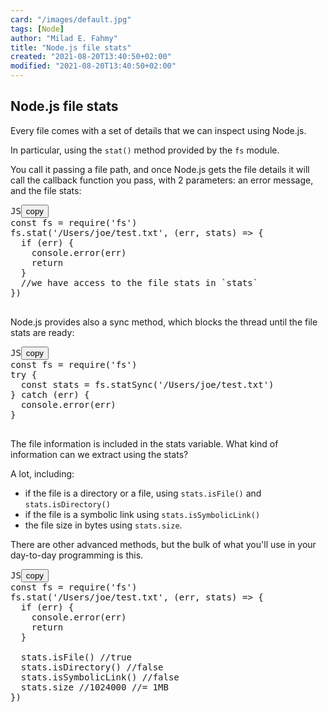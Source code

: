 ```yaml
---
card: "/images/default.jpg"
tags: [Node]
author: "Milad E. Fahmy"
title: "Node.js file stats"
created: "2021-08-20T13:40:50+02:00"
modified: "2021-08-20T13:40:50+02:00"
---
```

<div id="___gatsby"><div style="outline:none" tabindex="-1" id="gatsby-focus-wrapper"><div class="layout-container"><main class="grid-container"><article class="article-reader"><h1 class="article-reader__headline">Node.js file stats</h1><div><p>Every file comes with a set of details that we can inspect using Node.js.</p><p>In particular, using the <code class="language-text">stat()</code> method provided by the <code class="language-text">fs</code> module.</p><p>You call it passing a file path, and once Node.js gets the file details it will call the callback function you pass, with 2 parameters: an error message, and the file stats:</p><pre class="prism-code language-js"><div class="shell-box-top"><span>JS</span><button type="button">copy</button></div><div class="token-line"><span class="token keyword">const</span><span class="token plain"> fs </span><span class="token operator">=</span><span class="token plain"> </span><span class="token function">require</span><span class="token punctuation">(</span><span class="token string">'fs'</span><span class="token punctuation">)</span><span class="token plain"></span></div><div class="token-line"><span class="token plain">fs</span><span class="token punctuation">.</span><span class="token method function property-access">stat</span><span class="token punctuation">(</span><span class="token string">'/Users/joe/test.txt'</span><span class="token punctuation">,</span><span class="token plain"> </span><span class="token punctuation">(</span><span class="token parameter">err</span><span class="token parameter punctuation">,</span><span class="token parameter"> stats</span><span class="token punctuation">)</span><span class="token plain"> </span><span class="token arrow operator">=&gt;</span><span class="token plain"> </span><span class="token punctuation">{</span><span class="token plain"></span></div><div class="token-line"><span class="token plain">  </span><span class="token keyword control-flow">if</span><span class="token plain"> </span><span class="token punctuation">(</span><span class="token plain">err</span><span class="token punctuation">)</span><span class="token plain"> </span><span class="token punctuation">{</span><span class="token plain"></span></div><div class="token-line"><span class="token plain">    </span><span class="token console class-name">console</span><span class="token punctuation">.</span><span class="token method function property-access">error</span><span class="token punctuation">(</span><span class="token plain">err</span><span class="token punctuation">)</span><span class="token plain"></span></div><div class="token-line"><span class="token plain">    </span><span class="token keyword control-flow">return</span><span class="token plain"></span></div><div class="token-line"><span class="token plain">  </span><span class="token punctuation">}</span><span class="token plain"></span></div><div class="token-line"><span class="token plain">  </span><span class="token comment">//we have access to the file stats in `stats`</span><span class="token plain"></span></div><div class="token-line"><span class="token plain"></span><span class="token punctuation">}</span><span class="token punctuation">)</span><span class="token plain"></span></div><div class="token-line"><span class="token plain">
</span></div></pre><p>Node.js provides also a sync method, which blocks the thread until the file stats are ready:</p><pre class="prism-code language-js"><div class="shell-box-top"><span>JS</span><button type="button">copy</button></div><div class="token-line"><span class="token keyword">const</span><span class="token plain"> fs </span><span class="token operator">=</span><span class="token plain"> </span><span class="token function">require</span><span class="token punctuation">(</span><span class="token string">'fs'</span><span class="token punctuation">)</span><span class="token plain"></span></div><div class="token-line"><span class="token plain"></span><span class="token keyword control-flow">try</span><span class="token plain"> </span><span class="token punctuation">{</span><span class="token plain"></span></div><div class="token-line"><span class="token plain">  </span><span class="token keyword">const</span><span class="token plain"> stats </span><span class="token operator">=</span><span class="token plain"> fs</span><span class="token punctuation">.</span><span class="token method function property-access">statSync</span><span class="token punctuation">(</span><span class="token string">'/Users/joe/test.txt'</span><span class="token punctuation">)</span><span class="token plain"></span></div><div class="token-line"><span class="token plain"></span><span class="token punctuation">}</span><span class="token plain"> </span><span class="token keyword control-flow">catch</span><span class="token plain"> </span><span class="token punctuation">(</span><span class="token plain">err</span><span class="token punctuation">)</span><span class="token plain"> </span><span class="token punctuation">{</span><span class="token plain"></span></div><div class="token-line"><span class="token plain">  </span><span class="token console class-name">console</span><span class="token punctuation">.</span><span class="token method function property-access">error</span><span class="token punctuation">(</span><span class="token plain">err</span><span class="token punctuation">)</span><span class="token plain"></span></div><div class="token-line"><span class="token plain"></span><span class="token punctuation">}</span><span class="token plain"></span></div><div class="token-line"><span class="token plain">
</span></div></pre><p>The file information is included in the stats variable. What kind of information can we extract using the stats?</p><p>A lot, including:</p><ul><li>if the file is a directory or a file, using <code class="language-text">stats.isFile()</code> and <code class="language-text">stats.isDirectory()</code></li><li>if the file is a symbolic link using <code class="language-text">stats.isSymbolicLink()</code></li><li>the file size in bytes using <code class="language-text">stats.size</code>.</li></ul><p>There are other advanced methods, but the bulk of what you'll use in your day-to-day programming is this.</p><pre class="prism-code language-js"><div class="shell-box-top"><span>JS</span><button type="button">copy</button></div><div class="token-line"><span class="token keyword">const</span><span class="token plain"> fs </span><span class="token operator">=</span><span class="token plain"> </span><span class="token function">require</span><span class="token punctuation">(</span><span class="token string">'fs'</span><span class="token punctuation">)</span><span class="token plain"></span></div><div class="token-line"><span class="token plain">fs</span><span class="token punctuation">.</span><span class="token method function property-access">stat</span><span class="token punctuation">(</span><span class="token string">'/Users/joe/test.txt'</span><span class="token punctuation">,</span><span class="token plain"> </span><span class="token punctuation">(</span><span class="token parameter">err</span><span class="token parameter punctuation">,</span><span class="token parameter"> stats</span><span class="token punctuation">)</span><span class="token plain"> </span><span class="token arrow operator">=&gt;</span><span class="token plain"> </span><span class="token punctuation">{</span><span class="token plain"></span></div><div class="token-line"><span class="token plain">  </span><span class="token keyword control-flow">if</span><span class="token plain"> </span><span class="token punctuation">(</span><span class="token plain">err</span><span class="token punctuation">)</span><span class="token plain"> </span><span class="token punctuation">{</span><span class="token plain"></span></div><div class="token-line"><span class="token plain">    </span><span class="token console class-name">console</span><span class="token punctuation">.</span><span class="token method function property-access">error</span><span class="token punctuation">(</span><span class="token plain">err</span><span class="token punctuation">)</span><span class="token plain"></span></div><div class="token-line"><span class="token plain">    </span><span class="token keyword control-flow">return</span><span class="token plain"></span></div><div class="token-line"><span class="token plain">  </span><span class="token punctuation">}</span><span class="token plain"></span></div><div class="token-line"><span class="token plain">
</span></div><div class="token-line"><span class="token plain">  stats</span><span class="token punctuation">.</span><span class="token method function property-access">isFile</span><span class="token punctuation">(</span><span class="token punctuation">)</span><span class="token plain"> </span><span class="token comment">//true</span><span class="token plain"></span></div><div class="token-line"><span class="token plain">  stats</span><span class="token punctuation">.</span><span class="token method function property-access">isDirectory</span><span class="token punctuation">(</span><span class="token punctuation">)</span><span class="token plain"> </span><span class="token comment">//false</span><span class="token plain"></span></div><div class="token-line"><span class="token plain">  stats</span><span class="token punctuation">.</span><span class="token method function property-access">isSymbolicLink</span><span class="token punctuation">(</span><span class="token punctuation">)</span><span class="token plain"> </span><span class="token comment">//false</span><span class="token plain"></span></div><div class="token-line"><span class="token plain">  stats</span><span class="token punctuation">.</span><span class="token property-access">size</span><span class="token plain"> </span><span class="token comment">//1024000 //= 1MB</span><span class="token plain"></span></div><div class="token-line"><span class="token plain"></span><span class="token punctuation">}</span><span class="token punctuation">)</span><span class="token plain"></span></div><div class="token-line"><span class="token plain">
</span></div></pre></div></article></main></div></div><div id="gatsby-announcer" style="position:absolute;top:0;width:1px;height:1px;padding:0;overflow:hidden;clip:rect(0, 0, 0, 0);white-space:nowrap;border:0" aria-live="assertive" aria-atomic="true"></div></div>
